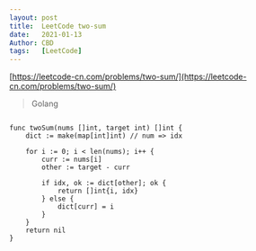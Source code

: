```yaml
---
layout: post
title:  LeetCode two-sum
date:   2021-01-13
Author: CBD
tags:   [LeetCode]
---
```


[https://leetcode-cn.com/problems/two-sum/](https://leetcode-cn.com/problems/two-sum/)

> Golang

```golang

func twoSum(nums []int, target int) []int {
	dict := make(map[int]int) // num => idx

	for i := 0; i < len(nums); i++ {
		curr := nums[i]
		other := target - curr

		if idx, ok := dict[other]; ok {
			return []int{i, idx}
		} else {
			dict[curr] = i
		}
	}
	return nil
}
```
